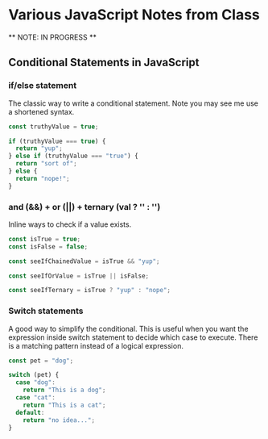 # Various JavaScript Notes from Class

** NOTE: IN PROGRESS **

## Conditional Statements in JavaScript

### if/else statement

The classic way to write a conditional statement. Note you may see me use a shortened syntax.

```js
const truthyValue = true;

if (truthyValue === true) {
  return "yup";
} else if (truthyValue === "true") {
  return "sort of";
} else {
  return "nope!";
}
```

### and (&&) + or (||) + ternary (val ? '' : '')

Inline ways to check if a value exists.

```js
const isTrue = true;
const isFalse = false;

const seeIfChainedValue = isTrue && "yup";

const seeIfOrValue = isTrue || isFalse;

const seeIfTernary = isTrue ? "yup" : "nope";
```

### Switch statements

A good way to simplify the conditional. This is useful when you want the expression inside switch statement to decide which case to execute. There is a matching pattern instead of a logical expression.

```js
const pet = "dog";

switch (pet) {
  case "dog":
    return "This is a dog";
  case "cat":
    return "This is a cat";
  default:
    return "no idea...";
}
```
